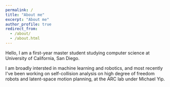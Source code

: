 ```yaml
---
permalink: /
title: "About me"
excerpt: "About me"
author_profile: true
redirect_from: 
  - /about/
  - /about.html
---
```


Hello, I am a first-year master student studying computer science at University of California, San Diego. 

I am broadly intersted in machine learning and robotics, and most recently I've been working on self-collision analysis on high degree of freedom robots and latent-space motion planning, at the ARC lab under Michael Yip.
